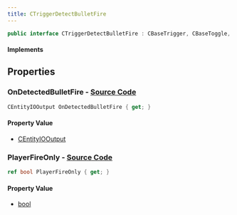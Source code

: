```yaml
---
title: CTriggerDetectBulletFire
---
```


```csharp
public interface CTriggerDetectBulletFire : CBaseTrigger, CBaseToggle, CBaseModelEntity, CBaseEntity, CEntityInstance, ISchemaClass<CEntityInstance>, ISchemaClass<CBaseEntity>, ISchemaClass<CBaseModelEntity>, ISchemaClass<CBaseToggle>, ISchemaClass<CBaseTrigger>, ISchemaClass<CTriggerDetectBulletFire>, ISchemaField, ISchemaClass, INativeHandle
```

#### Implements

## Properties

### **OnDetectedBulletFire** - [Source Code](https://github.com/swiftly-solution/swiftlys2/blob/main/managed/src/SwiftlyS2.Generated/Schemas/Interfaces/CTriggerDetectBulletFire.cs#L18)

```csharp
CEntityIOOutput OnDetectedBulletFire { get; }
```

#### Property Value

- [CEntityIOOutput](/docs/api/shared/schemadefinitions/centityiooutput)

### **PlayerFireOnly** - [Source Code](https://github.com/swiftly-solution/swiftlys2/blob/main/managed/src/SwiftlyS2.Generated/Schemas/Interfaces/CTriggerDetectBulletFire.cs#L16)

```csharp
ref bool PlayerFireOnly { get; }
```

#### Property Value

- [bool](https://learn.microsoft.com/dotnet/api/system.boolean)

